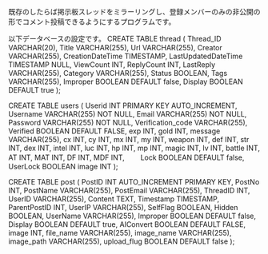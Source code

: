 既存のしたらば掲示板スレッドをミラーリングし、登録メンバーのみの非公開の形でコメント投稿できるようにするプログラムです。

以下データベースの設定です。
CREATE TABLE thread (
    Thread_ID VARCHAR(20),
    Title VARCHAR(255),
    Url VARCHAR(255),
    Creator VARCHAR(255),
    CreationDateTime TIMESTAMP,
    LastUpdatedDateTime TIMESTAMP NULL,
    ViewCount INT,
    ReplyCount INT,
    LastReply VARCHAR(255),
    Category VARCHAR(255),
    Status BOOLEAN,
    Tags VARCHAR(255),
    Improper BOOLEAN DEFAULT false,
    Display BOOLEAN DEFAULT true
);

CREATE TABLE users (
    Userid INT PRIMARY KEY AUTO_INCREMENT,
    Username VARCHAR(255) NOT NULL,
    Email VARCHAR(255) NOT NULL,
    Password VARCHAR(255) NOT NULL,
    Verification_code VARCHAR(255),
    Verified BOOLEAN DEFAULT FALSE,
    exp INT,
    gold INT,
    message VARCHAR(255),
    cx INT,
    cy INT,
    mx INT,
    my INT,
    weapon INT,
    def INT,
    str INT,
    dex INT,
    intel INT,
    luc INT,
    hp INT,
    mp INT,
    magic INT,
    lv INT,
    battle INT,
    AT INT,
    MAT INT,
    DF INT,
    MDF INT,
　　Lock BOOLEAN DEFAULT false,
    UserLock BOOLEAN
    image INT
);

CREATE TABLE post (
    PostID INT AUTO_INCREMENT PRIMARY KEY,
    PostNo INT,
    PostName VARCHAR(255),
    PostEmail VARCHAR(255),
    ThreadID INT,
    UserID VARCHAR(255),
    Content TEXT,
    Timestamp TIMESTAMP,
    ParentPostID INT,
    UserIP VARCHAR(255),
    SelfFlag BOOLEAN,
    Hidden BOOLEAN,
    UserName VARCHAR(255),
    Improper BOOLEAN DEFAULT false,
    Display BOOLEAN DEFAULT true,
    AIConvert BOOLEAN DEFAULT FALSE,
    image INT,
    file_name VARCHAR(255),
    image_name VARCHAR(255),
    image_path VARCHAR(255),
    upload_flug BOOLEAN DEFAULT false
);

